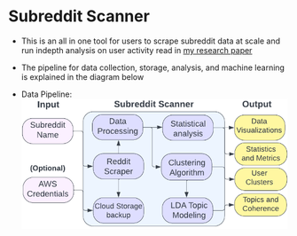 ﻿# Subreddit Scanner 
 
- This is an all in one tool for users to scrape subreddit data at scale and run indepth analysis on user activity read in [my research paper](https://github.com/arzhangv/SubredditScanner/blob/main/SubredditScanner_Report.pdf)

- The pipeline for data collection, storage, analysis, and machine learning is explained in the diagram below 
- Data Pipeline: 
![alt text](https://github.com/arzhangv/SubredditScanner/blob/main/DiagramV3.png)
